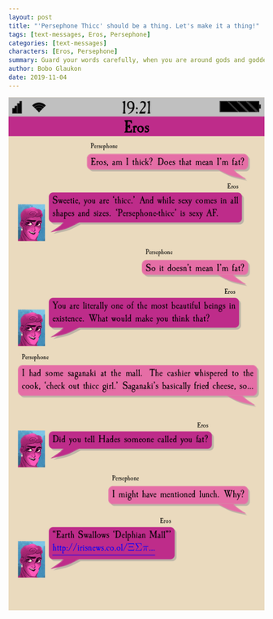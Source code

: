```yaml
---
layout: post
title: "'Persephone Thicc' should be a thing. Let's make it a thing!"
tags: [text-messages, Eros, Persephone]
categories: [text-messages]
characters: [Eros, Persephone]
summary: Guard your words carefully, when you are around gods and goddesses.
author: Bobo Glaukon
date: 2019-11-04
---
```


![ Guard your words carefully, when you are around gods and goddesses.](/assets/img/thicc.png)

